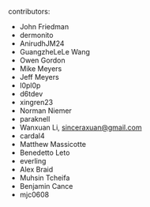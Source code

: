 contributors:
* John Friedman
* dermonito
* AnirudhJM24
* GuangzheLeLe Wang
* Owen Gordon
* Mike Meyers
* Jeff Meyers
* l0pl0p
* d6tdev
* xingren23
* Norman Niemer
* paraknell
* Wanxuan Li, sinceraxuan@gmail.com
* cardal4
* Matthew Massicotte
* Benedetto Leto
* everling
* Alex Braid
* Muhsin Tcheifa
* Benjamin Cance
* mjc0608

